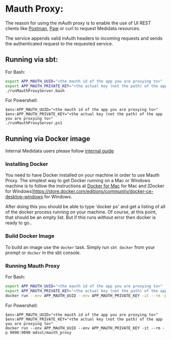 # Mauth Proxy:
The reason for using the mAuth proxy is to enable the use of UI REST clients like 
[Postman](https://www.getpostman.com/postman), [Paw](https://paw.cloud/) or curl to request Medidata resources.

The service appends valid mAuth headers to incoming requests and 
sends the authenticated request to the requested service.

## Running via sbt:
For Bash:
```bash
export APP_MAUTH_UUID="<the mauth id of the app you are proxying to>"
export APP_MAUTH_PRIVATE_KEY="<the actual key (not the path) of the app you are proxying to>"
./runMauthProxyServer.bash
```

For Powershell:
```posh
$env:APP_MAUTH_UUID="<the mauth id of the app you are proxying to>"
$env:APP_MAUTH_PRIVATE_KEY="<the actual key (not the path) of the app you are proxying to>"
./runMauthProxyServer.ps1
```

## Running via Docker image

Internal Medidata users please follow [internal guide](https://mdsol.jiveon.com/community/research-development/app-dev/platform-development/services/mauth/blog/2018/03/06/use-mauthed-service-with-a-mauth-unaware-client)

### Installing Docker
You need to have Docker installed on your machine in order to use Mauth Proxy. The simplest way to get Docker running 
on a Mac or Windows machine is to follow the instructions at 
[Docker for Mac](https://docs.docker.com/#/docker-for-mac) for Mac and 
[Docker for Windows]https://store.docker.com/editions/community/docker-ce-desktop-windows for Windows.

After doing this you should be able to type 'docker ps' and get a listing of all of the
docker process running on your machine. Of course, at this point,
that should be an empty list.  But if this runs without error then docker is ready to go..

### Build Docker Image
To build an image use the `docker` task. Simply run `sbt docker` from your prompt or `docker` in the sbt console.

### Running Mauth Proxy
For Bash:
```bash
export APP_MAUTH_UUID="<the mauth id of the app you are proxying to>"
export APP_MAUTH_PRIVATE_KEY="<the actual key (not the path) of the app you are proxying to>"
docker run --env APP_MAUTH_UUID --env APP_MAUTH_PRIVATE_KEY -it --rm -p 9090:9090 mdsol/mauth_proxy
```

For Powershell:
```posh
$env:APP_MAUTH_UUID="<the mauth id of the app you are proxying to>"
$env:APP_MAUTH_PRIVATE_KEY="<the actual key (not the path) of the app you are proxying to>"
docker run --env APP_MAUTH_UUID --env APP_MAUTH_PRIVATE_KEY -it --rm -p 9090:9090 mdsol/mauth_proxy
```
